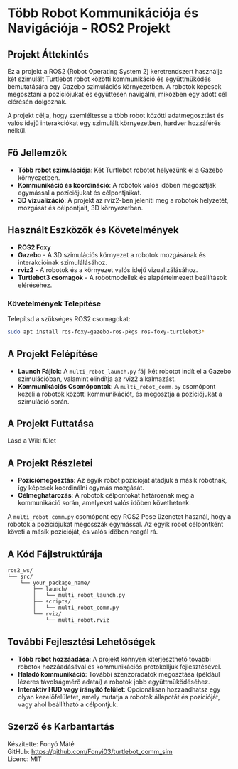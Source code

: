 # Több Robot Kommunikációja és Navigációja - ROS2 Projekt

## Projekt Áttekintés
Ez a projekt a ROS2 (Robot Operating System 2) keretrendszert használja két szimulált Turtlebot robot közötti kommunikáció és együttműködés bemutatására egy Gazebo szimulációs környezetben. A robotok képesek megosztani a pozíciójukat és együttesen navigálni, miközben egy adott cél elérésén dolgoznak.

A projekt célja, hogy szemléltesse a több robot közötti adatmegosztást és valós idejű interakciókat egy szimulált környezetben, hardver hozzáférés nélkül.

## Fő Jellemzők
- **Több robot szimulációja**: Két Turtlebot robotot helyezünk el a Gazebo környezetben.
- **Kommunikáció és koordináció**: A robotok valós időben megosztják egymással a pozíciójukat és célpontjaikat.
- **3D vizualizáció**: A projekt az rviz2-ben jeleníti meg a robotok helyzetét, mozgását és célpontjait, 3D környezetben.

## Használt Eszközök és Követelmények
- **ROS2 Foxy**
- **Gazebo** - A 3D szimulációs környezet a robotok mozgásának és interakcióinak szimulálásához.
- **rviz2** - A robotok és a környezet valós idejű vizualizálásához.
- **Turtlebot3 csomagok** - A robotmodellek és alapértelmezett beállítások eléréséhez.

### Követelmények Telepítése
Telepítsd a szükséges ROS2 csomagokat:
```bash
sudo apt install ros-foxy-gazebo-ros-pkgs ros-foxy-turtlebot3*
```

## A Projekt Felépítése
- **Launch Fájlok**: A `multi_robot_launch.py` fájl két robotot indít el a Gazebo szimulációban, valamint elindítja az rviz2 alkalmazást.
- **Kommunikációs Csomópontok**: A `multi_robot_comm.py` csomópont kezeli a robotok közötti kommunikációt, és megosztja a pozíciójukat a szimuláció során.

## A Projekt Futtatása
Lásd a Wiki fület

## A Projekt Részletei
- **Pozíciómegosztás**: Az egyik robot pozícióját átadjuk a másik robotnak, így képesek koordinálni egymás mozgását.
- **Célmeghatározás**: A robotok célpontokat határoznak meg a kommunikáció során, amelyeket valós időben követhetnek.

A `multi_robot_comm.py` csomópont egy ROS2 Pose üzenetet használ, hogy a robotok a pozíciójukat megosszák egymással. Az egyik robot célpontként követi a másik pozícióját, és valós időben reagál rá.

## A Kód Fájlstruktúrája
```plaintext
ros2_ws/
└── src/
    └── your_package_name/
        ├── launch/
        │   └── multi_robot_launch.py
        ├── scripts/
        │   └── multi_robot_comm.py
        └── rviz/
            └── multi_robot.rviz
```

## További Fejlesztési Lehetőségek
- **Több robot hozzáadása**: A projekt könnyen kiterjeszthető további robotok hozzáadásával és kommunikációs protokolljuk fejlesztésével.
- **Haladó kommunikáció**: További szenzoradatok megosztása (például lézeres távolságmérő adatai) a robotok jobb együttműködéséhez.
- **Interaktív HUD vagy irányító felület**: Opcionálisan hozzáadhatsz egy olyan kezelőfelületet, amely mutatja a robotok állapotát és pozícióját, vagy ahol beállítható a célpontjuk.

## Szerző és Karbantartás
Készítette: Fonyó Máté  
GitHub: https://github.com/Fonyi03/turtlebot_comm_sim  
Licenc: MIT
